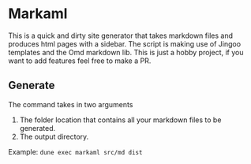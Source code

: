 # Markaml
This is a quick and dirty site generator that takes markdown files and produces html pages with a sidebar. 
The script is making use of Jingoo templates and the Omd markdown lib.
This is just a hobby project, if you want to add features feel free to make a PR.


## Generate

The command takes in two arguments
1. The folder location that contains all your markdown files to be generated.
2. The output directory.

Example: `dune exec markaml src/md dist`